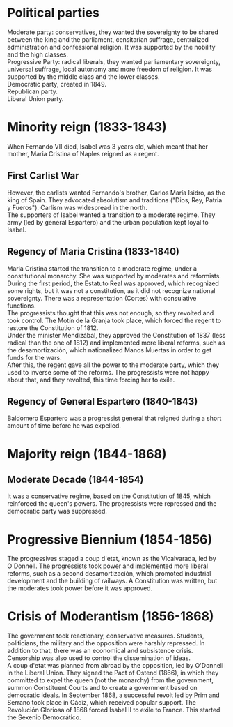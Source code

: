 # Political parties
Moderate party: conservatives, they wanted the sovereignty to be shared between the king and the parliament, censitarian suffrage, centralized administration and confessional religion. It was supported by the nobility and the high classes.  
Progressive Party: radical liberals, they wanted parliamentary sovereignty, universal suffrage, local autonomy and more freedom of religion. It was supported by the middle class and the lower classes.  
Democratic party, created in 1849.  
Republican party.  
Liberal Union party.

# Minority reign (1833-1843)
When Fernando VII died, Isabel was 3 years old, which meant that her mother, Maria Cristina of Naples reigned as a regent.  

## First Carlist War
However, the carlists wanted Fernando's brother, Carlos María Isidro, as the king of Spain. They advocated absolutism and traditions ("Dios, Rey, Patria y Fueros"). Carlism was widespread in the north.  
The supporters of Isabel wanted a transition to a moderate regime. They army (led by general Espartero) and the urban population kept loyal to Isabel.  

## Regency of Maria Cristina (1833-1840)
Maria Cristina started the transition to a moderate regime, under a constitutional monarchy. She was supported by moderates and reformists.  
During the first period, the Estatuto Real was approved, which recognized some rights, but it was not a constitution, as it did not recognize national sovereignty. There was a representation (Cortes) with consulative functions.  
The progressists thought that this was not enough, so they revolted and took control. The Motín de la Granja took place, which forced the regent to restore the Constitution of 1812.  
Under the minister Mendizábal, they approved the Constitution of 1837 (less radical than the one of 1812) and implemented more liberal reforms, such as the desamortización, which nationalized Manos Muertas in order to get funds for the wars.  
After this, the regent gave all the power to the moderate party, which they used to inverse some of the reforms. The progressists were not happy about that, and they revolted, this time forcing her to exile.

## Regency of General Espartero (1840-1843)
Baldomero Espartero was a progressist general that reigned during a short amount of time before he was expelled.


# Majority reign (1844-1868)

## Moderate Decade (1844-1854)
It was a conservative regime, based on the Constitution of 1845, which reinforced the queen's powers. The progressists were repressed and the democratic party was suppressed.

# Progressive Biennium (1854-1856)
The progressives staged a coup d'etat, known as the Vicalvarada, led by O'Donnell. The progressists took power and implemented more liberal reforms, such as a second desamortización, which promoted industrial development and the building of railways. A Constitution was written, but the moderates took power before it was approved.  

# Crisis of Moderantism (1856-1868)
The government took reactionary, conservative measures. Students, politicians, the military and the opposition were harshly repressed. In addition to that, there was an economical and subsistence crisis. Censorship was also used to control the dissemination of ideas.  
A coup d'etat was planned from abroad by the opposition, led by O'Donnell in the Liberal Union. They signed the Pact of Ostend (1866), in which they committed to expel the queen (not the monarchy) from the government, summon Constituent Courts and to create a government based on democratic ideals.
In September 1868, a successful revolt led by Prim and Serrano took place in Cádiz, which received popular support. The Revolución Gloriosa of 1868 forced Isabel II to exile to France. This started the Sexenio Democrático.
